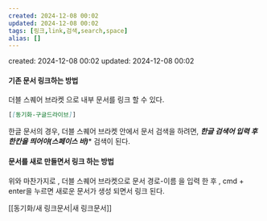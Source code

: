 ```yaml
---
created: 2024-12-08 00:02
updated: 2024-12-08 00:02
tags: [링크,link,검색,search,space]
alias: []
---
```


created: 2024-12-08 00:02
updated: 2024-12-08 00:02

#### 기존 문서 링크하는 방법

더블 스퀘어 브라켓 으로 내부 문서를 링크 할 수 있다.
```markdown
[[동기화-구글드라이브]]
```

한글 문서의 경우, 더블 스퀘어 브라켓 안에서 문서 검색을 하려면, 
***한글 검색어 입력 후 한칸을 띄어야(스페이스 바)**** 검색이 된다.

#### 문서를 새로 만들면서 링크 하는 방법

위와 마찬가지로 , 더블 스퀘어 브라켓으로 문서 경로-이름 을 입력 한 후 , cmd + enter을 누르면 새로운 문서가 생성 되면서 링크 된다.

[[동기화/새 링크문서|새 링크문서]]